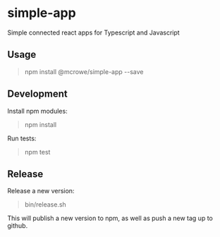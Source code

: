 # simple-app

Simple connected react apps for Typescript and Javascript

## Usage

> npm install @mcrowe/simple-app --save

## Development

Install npm modules:

> npm install

Run tests:

> npm test

## Release

Release a new version:

> bin/release.sh

This will publish a new version to npm, as well as push a new tag up to github.
